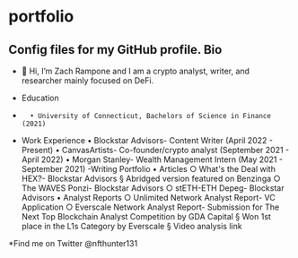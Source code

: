 # portfolio
Config files for my GitHub profile.
Bio
- 
- 👋 Hi, I’m Zach Rampone and I am a crypto analyst, writer, and researcher mainly focused on DeFi.

- Education
-       • University of Connecticut, Bachelors of Science in Finance (2021)
- Work Experience 
	• Blockstar Advisors- Content Writer (April 2022 - Present)
	• CanvasArtists- Co-founder/crypto analyst (September 2021 - April 2022)
	• Morgan Stanley- Wealth Management Intern (May 2021 - September 2021)
-Writing Portfolio
	• Articles
		○ What's the Deal with HEX?- Blockstar Advisors
			§ Abridged version featured on Benzinga 
		○ The WAVES Ponzi- Blockstar Advisors
		○ stETH-ETH Depeg- Blockstar Advisors
	• Analyst Reports
		○ Unlimited Network Analyst Report- VC Application 
		○ Everscale Network Analyst Report- Submission for The Next Top Blockchain Analyst Competition by GDA Capital
			§ Won 1st place in the L1s Category by Everscale 
			§ Video analysis link

*Find me on Twitter @nfthunter131
